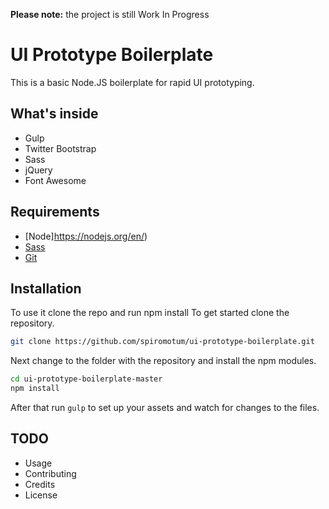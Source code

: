 **Please note:** the project is still Work In Progress

# UI Prototype Boilerplate

This is a basic Node.JS boilerplate for rapid UI prototyping.

## What's inside

- Gulp
- Twitter Bootstrap
- Sass
- jQuery
- Font Awesome

## Requirements
- [Node]https://nodejs.org/en/)
- [Sass](http://sass-lang.com)
- [Git](https://git-scm.com/)


## Installation

To use it clone the repo and run npm install
To get started clone the repository.
```bash
git clone https://github.com/spiromotum/ui-prototype-boilerplate.git
````
Next change to the folder with the repository and install the npm modules.
```bash
cd ui-prototype-boilerplate-master
npm install
```
After that run `gulp` to set up your assets and watch for changes to the files.

## TODO
- Usage
- Contributing
- Credits
- License

